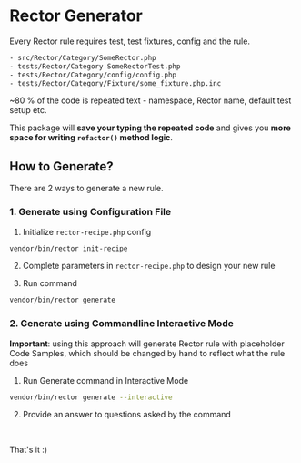 # Rector Generator

Every Rector rule requires test, test fixtures, config and the rule.

```bash
- src/Rector/Category/SomeRector.php
- tests/Rector/Category SomeRectorTest.php
- tests/Rector/Category/config/config.php
- tests/Rector/Category/Fixture/some_fixture.php.inc
```

~80 % of the code is repeated text - namespace, Rector name, default test setup etc.

This package will **save your typing the repeated code** and gives you **more space for writing `refactor()` method logic**.

## How to Generate?

There are 2 ways to generate a new rule.

### 1. Generate using Configuration File

1. Initialize `rector-recipe.php` config

```bash
vendor/bin/rector init-recipe
```

2. Complete parameters in `rector-recipe.php` to design your new rule

3. Run command

```bash
vendor/bin/rector generate
```

### 2. Generate using Commandline Interactive Mode

**Important**: using this approach will generate Rector rule with placeholder Code Samples, which should be changed
by hand to reflect what the rule does

1. Run Generate command in Interactive Mode

```bash
vendor/bin/rector generate --interactive
```

2. Provide an answer to questions asked by the command

<br>

That's it :)
